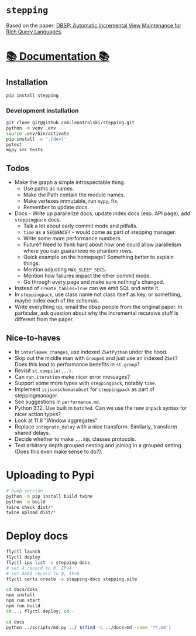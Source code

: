 # `stepping`

Based on the paper: [DBSP: Automatic Incremental View Maintenance for Rich Query Languages](https://github.com/vmware/database-stream-processor/blob/e6cdbb538bbce8adb90018ff75f8ae8251b3e206/doc/theory/main.pdf).

# [📚 Documentation 📚](https://stepping.site)

## Installation

```bash
pip install stepping
```

### Development installation

```bash
git clone git@github.com:leontrolski/stepping.git
python -m venv .env
source .env/bin/activate
pip install -e '.[dev]'
pytest
mypy src tests
```

## Todos

- Make the graph a simple introspectable thing.
    - Use paths as names.
    - Make the Path contain the module names.
    - Make vertexes immutable, run `mypy`, fix.
    - Remember to update docs.
- Docs - Write up parallelize docs, update index docs (esp. API page), add `steppingpack` docs.
    - Talk a lot about early commit mode and pitfalls.
    - `time` as a `SEQUENCE?` - would come as part of stepping manager.
    - Write some more performance numbers.
    - Future? Need to think hard about how one could allow parallelism where you can guaranteee no phantom rows.
    - Quick example on the homepage? Something better to explain things.
    - Mention adjusting `MAX_SLEEP_SECS`.
    - Mention how failures impact the other commit mode.
    - Go through every page and make sure nothing's changed.
- Instead of `create_tables=True` can we emit SQL and write it.
- In `steppingpack`, use class name not class itself as key, or something, maybe index each of the schemas.
- Write everything up, email the dbsp people from the original paper. In particular, ask question about why the incremental recursive stuff is different from the paper.

## Nice-to-haves

- In `interleave_changes`, use indexed `ZSetPython` under the hood.
- Skip out the middle man with `Grouped` and just use an indexed `ZSet`? Does this lead to performance benefits in `st.group`?
- Revisit `st.compile(...)`.
- Can `run.iteration` make nicer error messages?
- Support some more types with `steppingpack`, notably `time`.
- Implement `isjsonschemasubset` for `steppingpack` as part of steppingmanager.
- See suggestions in `performance.md`.
- Python 3.12. Use built in `batched`. Can we use the new `Unpack` syntax for nicer action types?
- Look at 11.8 "Window aggregates"
- Replace `integrate_delay` with a nice transform. Similarly, transform shared delays.
- Decide whether to make `...SQL` classes protocols.
- Test arbitrary depth grouped nesting and joining in a grouped setting (Does this even make sense to do?).

# Uploading to Pypi

```bash
# bump version
python -m pip install build twine
python -m build
twine check dist/*
twine upload dist/*
```

# Deploy docs

```bash
flyctl launch
flyctl deploy
flyctl ips list -a stepping-docs
# set A record to @, IPv4
# set AAAA record to @, IPv6
flyctl certs create -a stepping-docs stepping.site

cd docs/doks
npm install
npm run start
npm run build
cd ..; flyctl deploy; cd -

cd docs
python ../scripts/md.py ../ $(find -L ../docs-md -name '**.md')
```
